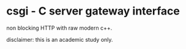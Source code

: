 csgi - C server gateway interface
=================================

non blocking HTTP with raw modern c++.

disclaimer: this is an academic study only.


